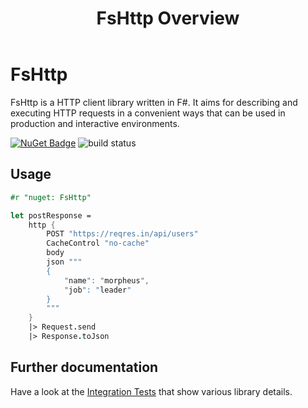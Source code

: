 ﻿---
title: FsHttp Overview
index: 1
---

# FsHttp

FsHttp is a HTTP client library written in F#. It aims for describing and executing HTTP requests in a convenient ways that can be used in production and interactive environments.

[![NuGet Badge](http://img.shields.io/nuget/v/FsHttp.svg?style=flat)](https://www.nuget.org/packages/FsHttp) ![build status](https://github.com/fsprojects/FsHttp/actions/workflows/push-master_pull-request.yml/badge.svg?event=push)


Usage
---

```fsharp
#r "nuget: FsHttp"

let postResponse =
    http {
        POST "https://reqres.in/api/users"
        CacheControl "no-cache"
        body
        json """
        {
            "name": "morpheus",
            "job": "leader"
        }
        """
    }
    |> Request.send
    |> Response.toJson
```

Further documentation
---

Have a look at the [Integration Tests](src/Tests) that show various library details.

